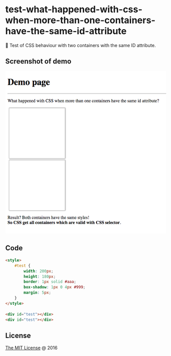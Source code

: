 # test-what-happened-with-css-when-more-than-one-containers-have-the-same-id-attribute

📒 Test of CSS behaviour with two containers with the same ID attribute.

## Screenshot of demo

![](./screenshot.png)

## Code

```html
<style>
    #test {
        width: 200px;
        height: 180px;
        border: 1px solid #aaa;
        box-shadow: 1px 0 4px #999;
        margin: 5px;
    }
</style>

<div id="test"></div>
<div id="test"></div>
```

## License

[The MIT License](https://piecioshka.mit-license.org) @ 2016
